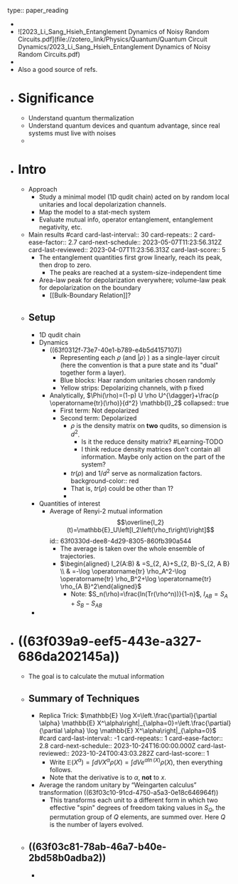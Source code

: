 type:: paper_reading

-
- ![2023_Li_Sang_Hsieh_Entanglement Dynamics of Noisy Random Circuits.pdf](file://zotero_link/Physics/Quantum/Quantum Circuit Dynamics/2023_Li_Sang_Hsieh_Entanglement Dynamics of Noisy Random Circuits.pdf)
-
- Also a good source of refs.
- # Significance
	- Understand quantum thermalization
	- Understand quantum devices and quantum advantage, since real systems must live with noises
	-
- # Intro
	- Approach
		- Study a minimal model (1D qudit chain) acted on by random local unitaries and local depolarization channels.
		- Map the model to a stat-mech system
		- Evaluate mutual info, operator entanglement, entanglement negativity, etc.
	- Main results #card
	  card-last-interval:: 30
	  card-repeats:: 2
	  card-ease-factor:: 2.7
	  card-next-schedule:: 2023-05-07T11:23:56.312Z
	  card-last-reviewed:: 2023-04-07T11:23:56.313Z
	  card-last-score:: 5
		- The entanglement quantities first grow linearly, reach its peak, then drop to zero.
			- The peaks are reached at a system-size-independent time
		- Area-law peak for depolarization everywhere; volume-law peak for depolarization on the boundary
			- [[Bulk-Boundary Relation]]?
	- ## Setup
		- 1D qudit chain
		- Dynamics
			- ((63f0312f-73e7-40e1-b789-e4b5d4157107))
				- Representing each $\rho$ (and $|\rho\rangle$ ) as a single-layer circuit (here the convention is that a pure state and its "dual" together form a layer).
				- Blue blocks: Haar random unitaries chosen randomly
				- Yellow strips: Depolarizing channels, with p fixed
			- Analytically, $\Phi(\rho)=(1-p) U \rho U^{\dagger}+\frac{p \operatorname{tr}(\rho)}{d^2} \mathbb{I}_2$
			  collapsed:: true
				- First term: Not depolarized
				- Second term: Depolarized
					- $\rho$ is the density matrix on **two** qudits, so dimension is $d^2$.
						- Is it the reduce density matrix? #Learning-TODO
						- I think reduce density matrices don't contain all information. Maybe only action on the part of the system?
					- $tr(\rho)$ and $1/d^2$ serve as normalization factors.
					  background-color:: red
					- That is, $tr(\rho)$ could be other than 1?
					-
		- Quantities of interest
			- Average of Renyi-2 mutual information $$\overline{I_2}(t)=\mathbb{E}_U\left[I_2\left(\rho_t\right)\right]$$
			  id:: 63f0330d-dee8-4d29-8305-860fb390a544
				- The average is taken over the whole ensemble of trajectories.
				- $\begin{aligned} I_2(A:B) & =S_{2, A}+S_{2, B}-S_{2, A B} \\ & =-\log \operatorname{tr} \rho_A^2-\log \operatorname{tr} \rho_B^2+\log \operatorname{tr} \rho_{A B}^2\end{aligned}$
					- Note: $S_n(\rho)=\frac{ln(Tr(\rho^n))}{1-n}$, $I_{AB}=S_A+S_B-S_{AB}$
		-
- # ((63f039a9-eef5-443e-a327-686da202145a))
	- The goal is to calculate the mutual information
	- ## Summary of Techniques
		- Replica Trick: $\mathbb{E} \log X=\left.\frac{\partial}{\partial \alpha} \mathbb{E} X^\alpha\right|_{\alpha=0}=\left.\frac{\partial}{\partial \alpha} \log \mathbb{E} X^\alpha\right|_{\alpha=0}$ #card
		  card-last-interval:: -1
		  card-repeats:: 1
		  card-ease-factor:: 2.8
		  card-next-schedule:: 2023-10-24T16:00:00.000Z
		  card-last-reviewed:: 2023-10-24T00:43:03.282Z
		  card-last-score:: 1
			- Write $\mathbb E(X^\alpha)=\int dV X^\alpha \rho(X)=\int dV e^{\alpha \ln(X)}\rho(X)$, then everything follows.
			- Note that the derivative is to $\alpha$, **not** to $x$.
		- Average the random unitary by “Weingarten calculus” transformation ((63f03c10-91cd-4750-a5a3-0e18c646964f))
			- This transforms each unit to a different form in which two effective "spin" degrees of freedom taking values in $S_Q$, the permutation group of $Q$ elements, are summed over. Here $Q$ is the number of layers evolved.
	- ## ((63f03c81-78ab-46a7-b40e-2bd58b0adba2))
		-